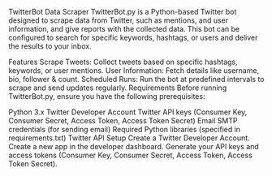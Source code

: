 TwitterBot Data Scraper 
TwitterBot.py is a Python-based Twitter bot designed to scrape data from Twitter, such as  mentions, and user information, and give  reports with the collected data. This bot can be configured to search for specific keywords, hashtags, or users and deliver the results to your inbox.

Features
Scrape Tweets: Collect tweets based on specific hashtags, keywords, or user mentions.
User Information: Fetch details like username, bio, follower & count.
Scheduled Runs: Run the bot at predefined intervals to scrape and send updates regularly.
Requirements
Before running TwitterBot.py, ensure you have the following prerequisites:

Python 3.x
Twitter Developer Account
Twitter API keys (Consumer Key, Consumer Secret, Access Token, Access Token Secret)
Email SMTP credentials (for sending email)
Required Python libraries (specified in requirements.txt)
Twitter API Setup
Create a Twitter Developer Account.
Create a new app in the developer dashboard.
Generate your API keys and access tokens (Consumer Key, Consumer Secret, Access Token, Access Token Secret).
